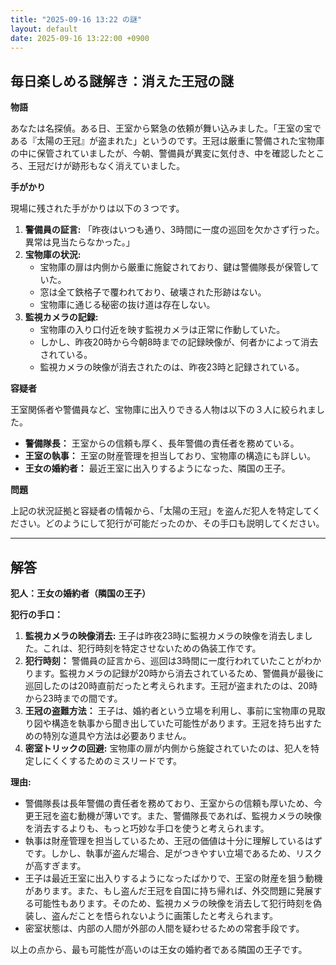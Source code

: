 ```yaml
---
title: "2025-09-16 13:22 の謎"
layout: default
date: 2025-09-16 13:22:00 +0900
---
```

## 毎日楽しめる謎解き：消えた王冠の謎

**物語**

あなたは名探偵。ある日、王室から緊急の依頼が舞い込みました。「王室の宝である『太陽の王冠』が盗まれた」というのです。王冠は厳重に警備された宝物庫の中に保管されていましたが、今朝、警備員が異変に気付き、中を確認したところ、王冠だけが跡形もなく消えていました。

**手がかり**

現場に残された手がかりは以下の３つです。

1.  **警備員の証言:** 「昨夜はいつも通り、3時間に一度の巡回を欠かさず行った。異常は見当たらなかった。」
2.  **宝物庫の状況:**
    *   宝物庫の扉は内側から厳重に施錠されており、鍵は警備隊長が保管していた。
    *   窓は全て鉄格子で覆われており、破壊された形跡はない。
    *   宝物庫に通じる秘密の抜け道は存在しない。
3.  **監視カメラの記録:**
    *   宝物庫の入り口付近を映す監視カメラは正常に作動していた。
    *   しかし、昨夜20時から今朝8時までの記録映像が、何者かによって消去されている。
    *   監視カメラの映像が消去されたのは、昨夜23時と記録されている。

**容疑者**

王室関係者や警備員など、宝物庫に出入りできる人物は以下の３人に絞られました。

*   **警備隊長：** 王室からの信頼も厚く、長年警備の責任者を務めている。
*   **王室の執事：** 王室の財産管理を担当しており、宝物庫の構造にも詳しい。
*   **王女の婚約者：** 最近王室に出入りするようになった、隣国の王子。

**問題**

上記の状況証拠と容疑者の情報から、「太陽の王冠」を盗んだ犯人を特定してください。どのようにして犯行が可能だったのか、その手口も説明してください。

---
## 解答

**犯人：王女の婚約者（隣国の王子）**

**犯行の手口：**

1.  **監視カメラの映像消去:** 王子は昨夜23時に監視カメラの映像を消去しました。これは、犯行時刻を特定させないための偽装工作です。
2.  **犯行時刻：** 警備員の証言から、巡回は3時間に一度行われていたことがわかります。監視カメラの記録が20時から消去されているため、警備員が最後に巡回したのは20時直前だったと考えられます。王冠が盗まれたのは、20時から23時までの間です。
3.  **王冠の盗難方法：** 王子は、婚約者という立場を利用し、事前に宝物庫の見取り図や構造を執事から聞き出していた可能性があります。王冠を持ち出すための特別な道具や方法は必要ありません。
4.  **密室トリックの回避:** 宝物庫の扉が内側から施錠されていたのは、犯人を特定しにくくするためのミスリードです。

**理由:**

*   警備隊長は長年警備の責任者を務めており、王室からの信頼も厚いため、今更王冠を盗む動機が薄いです。また、警備隊長であれば、監視カメラの映像を消去するよりも、もっと巧妙な手口を使うと考えられます。
*   執事は財産管理を担当しているため、王冠の価値は十分に理解しているはずです。しかし、執事が盗んだ場合、足がつきやすい立場であるため、リスクが高すぎます。
*   王子は最近王室に出入りするようになったばかりで、王室の財産を狙う動機があります。また、もし盗んだ王冠を自国に持ち帰れば、外交問題に発展する可能性もあります。そのため、監視カメラの映像を消去して犯行時刻を偽装し、盗んだことを悟られないように画策したと考えられます。
*   密室状態は、内部の人間が外部の人間を疑わせるための常套手段です。

以上の点から、最も可能性が高いのは王女の婚約者である隣国の王子です。

